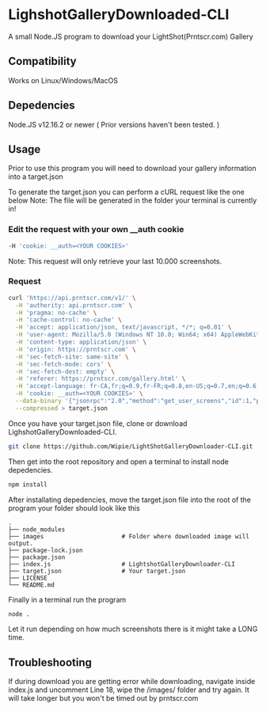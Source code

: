 # LighshotGalleryDownloaded-CLI
A small Node.JS program to download your LightShot(Prntscr.com) Gallery

## Compatibility

Works on Linux/Windows/MacOS

## Depedencies

Node.JS v12.16.2 or newer ( Prior versions haven't been tested. )

## Usage

Prior to use this program you will need to download your gallery information into a target.json

To generate the target.json you can perform a cURL request like the one below
Note: The file will be generated in the folder your terminal is currently in!

### Edit the request with your own __auth cookie
```bash
-H 'cookie: __auth=<YOUR COOKIES>'
```
Note: This request will only retrieve your last 10.000 screenshots.
### Request
```bash
curl 'https://api.prntscr.com/v1/' \
  -H 'authority: api.prntscr.com' \
  -H 'pragma: no-cache' \
  -H 'cache-control: no-cache' \
  -H 'accept: application/json, text/javascript, */*; q=0.01' \
  -H 'user-agent: Mozilla/5.0 (Windows NT 10.0; Win64; x64) AppleWebKit/537.36 (KHTML, like Gecko) Chrome/85.0.4183.102 Safari/537.36' \
  -H 'content-type: application/json' \
  -H 'origin: https://prntscr.com' \
  -H 'sec-fetch-site: same-site' \
  -H 'sec-fetch-mode: cors' \
  -H 'sec-fetch-dest: empty' \
  -H 'referer: https://prntscr.com/gallery.html' \
  -H 'accept-language: fr-CA,fr;q=0.9,fr-FR;q=0.8,en-US;q=0.7,en;q=0.6,it;q=0.5,ru;q=0.4' \
  -H 'cookie: __auth=<YOUR COOKIES>' \
  --data-binary '{"jsonrpc":"2.0","method":"get_user_screens","id":1,"params":{"count":10000}}' \
  --compressed > target.json
```



Once you have your target.json file, clone or download LighshotGalleryDownloaded-CLI.
```bash
git clone https://github.com/Wipie/LightShotGalleryDownloader-CLI.git
```
Then get into the root repository and open a terminal to install node depedencies.
```bash
npm install
```

After installating depedencies, move the target.json file into the root of the program your folder should look like this

    .
    ├── node_modules                
    ├── images                      # Folder where downloaded image will output.
    ├── package-lock.json    
    ├── package.json        
    ├── index.js                    # LightshotGalleryDownloader-CLI
    ├── target.json                 # Your target.json
    ├── LICENSE
    └── README.md

Finally in a terminal run the program
```bash
node .
```
Let it run depending on how much screenshots there is it might take a LONG time.


## Troubleshooting

If during download you are getting error while downloading, navigate inside index.js and uncomment Line 18, wipe the /images/ folder and try again. It will take longer but you won't be timed out by prntscr.com
